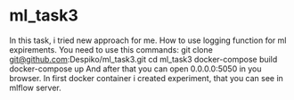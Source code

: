 # ml_task3
In this task, i tried new approach for me. How to use logging function for ml expirements.
You need to use this commands:
git clone git@github.com:Despiko/ml_task3.git
cd ml_task3
docker-compose build
docker-compose up
And after that you can open 0.0.0.0:5050 in you browser.
In first docker container i created experiment, that you can see in mlflow server.
